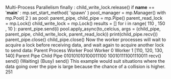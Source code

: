 Multi-Process Parallelism finally : child_write_lock.release() if  __name__  ==  '__main__' : mp.set_start_method( 'spawn' ) pool_manager  =  mp.Manager() with  mp.Pool( 2 )  as  pool: parent_pipe, child_pipe  =  mp.Pipe() parent_read_lock  =  mp.Lock() child_write_lock  =  mp.Lock() results  =  [] for  i  in  range( 110 ,  150 ,  10 ): parent_pipe.send(i) pool.apply_async(to_celcius, args = (child_pipe, parent_pipe, child_write_lock, parent_read_lock)) print(child_pipe.recv()) parent_pipe.close() child_pipe.close() Now the worker processes will wait to acquire a lock before receiving data, and wait again to acquire another lock to send data: Parent Process Worker Pool Worker 0 Worker 1 [110, 120, 130, 140] Parent Pipe Child Pipe 010101010100011100 100101111001110011 recv() send() (Waiting) (Busy) send() This example would suit situations where the data going over the pipe is large because the chance of a collision is higher. 251